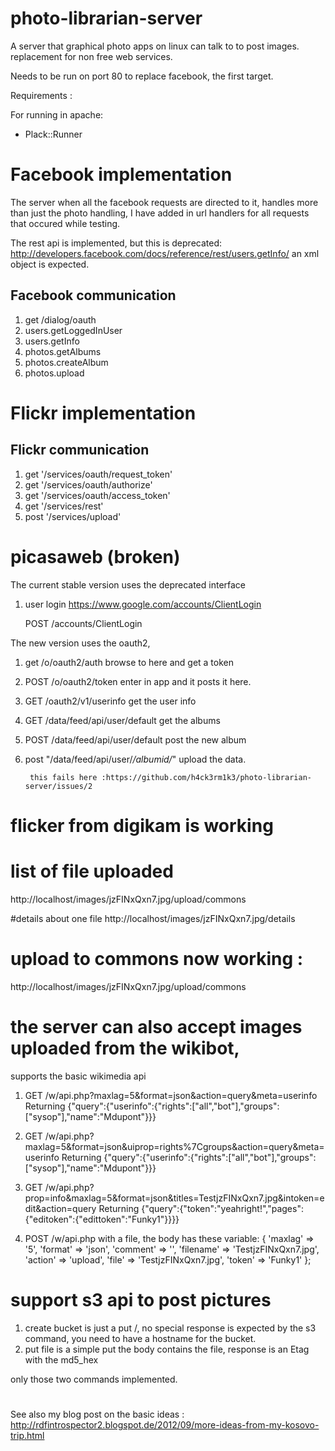 photo-librarian-server
======================

A server that graphical photo apps on linux can talk to to post images. replacement for non free web services.


Needs to be run on port 80 to replace facebook, the first target.

Requirements :

For running in apache:
* Plack::Runner


# Facebook implementation

The server when all the facebook requests are directed to it, handles more than just the photo handling, I have added in url handlers for all requests that occured while testing.

The rest api is implemented, but this is deprecated:
http://developers.facebook.com/docs/reference/rest/users.getInfo/
an xml object is expected.

## Facebook communication 
1. get /dialog/oauth
1. users.getLoggedInUser
1. users.getInfo
1. photos.getAlbums
1. photos.createAlbum
1. photos.upload

# Flickr implementation

## Flickr communication
1. get '/services/oauth/request_token'
1. get '/services/oauth/authorize'
1. get '/services/oauth/access_token'
1. get '/services/rest'
1. post '/services/upload'

# picasaweb (broken)
The current stable version uses the deprecated interface

1. user login https://www.google.com/accounts/ClientLogin

   POST /accounts/ClientLogin

The new version uses the oauth2, 

1. get /o/oauth2/auth browse to here and get a token
1. POST /o/oauth2/token enter in app and it posts it here.
1. GET /oauth2/v1/userinfo get the user info
1. GET /data/feed/api/user/default get the albums
1. POST /data/feed/api/user/default post the new album
1. post "/data/feed/api/user/*/albumid/*" upload the data.

        this fails here :https://github.com/h4ck3rm1k3/photo-librarian-server/issues/2

# flicker from digikam is working

# list of file uploaded
http://localhost/images/jzFINxQxn7.jpg/upload/commons

#details about one file
http://localhost/images/jzFINxQxn7.jpg/details

# upload to commons now working :
http://localhost/images/jzFINxQxn7.jpg/upload/commons

# the server can also accept images uploaded from the wikibot,
supports the basic wikimedia api
1. GET /w/api.php?maxlag=5&format=json&action=query&meta=userinfo
   Returning {"query":{"userinfo":{"rights":["all","bot"],"groups":["sysop"],"name":"Mdupont"}}} 

1. GET /w/api.php?maxlag=5&format=json&uiprop=rights%7Cgroups&action=query&meta=userinfo 
   Returning {"query":{"userinfo":{"rights":["all","bot"],"groups":["sysop"],"name":"Mdupont"}}} 

1. GET /w/api.php?prop=info&maxlag=5&format=json&titles=TestjzFINxQxn7.jpg&intoken=edit&action=query
   Returning {"query":{"token":"yeahright!","pages":{"editoken":{"edittoken":"Funky1"}}}} 

1. POST /w/api.php 
   with a file, the body has these variable:   {
         'maxlag' => '5',
         'format' => 'json',
         'comment' => '',
         'filename' => 'TestjzFINxQxn7.jpg',
         'action' => 'upload',
         'file' => 'TestjzFINxQxn7.jpg',
          'token' => 'Funky1'
        };

# support s3 api to post pictures

1. create bucket is just a put /, no special response is expected by the s3 command, you need to have a hostname for the bucket.
2. put file is a simple put the body contains the file, response is an Etag with the md5_hex

only those two commands implemented.

#

See also my blog post on the basic ideas :
http://rdfintrospector2.blogspot.de/2012/09/more-ideas-from-my-kosovo-trip.html



